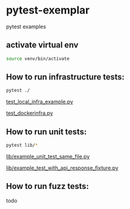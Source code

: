 # pytest-exemplar

pytest examples

## activate virtual env
```sh
source venv/bin/activate
```

## How to run infrastructure tests:

```sh
pytest ./
```

[test_local_infra_example.py](test_local_infra_example.py)

[test_dockerinfra.py](test_dockerinfra.py)


## How to run unit tests:

```sh
pytest lib/*
```

[lib/example_unit_test_same_file.py](lib/example_unit_test_same_file.py)

[lib/example_test_with_api_response_fixture.py](lib/example_test_with_api_response_fixture.py)


## How to run fuzz tests:

todo
